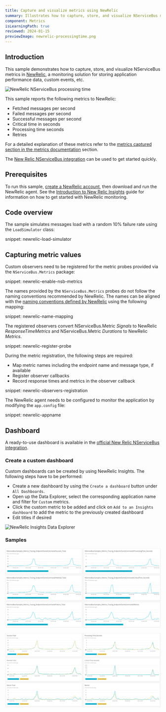```yaml
---
title: Capture and visualize metrics using NewRelic
summary: Illustrates how to capture, store, and visualize NServiceBus metrics in NewRelic.
component: Metrics
isLearningPath: true
reviewed: 2024-01-15
previewImage: newrelic-processingtime.png
---
```


## Introduction

This sample demonstrates how to capture, store, and visualize NServiceBus metrics in [NewRelic](https://newrelic.com/), a monitoring solution for storing application performance data, custom events, etc.

![NewRelic NServiceBus processing time](newrelic-processingtime.png)

This sample reports the following metrics to NewRelic:

* Fetched messages per second
* Failed messages per second
* Successful messages per second
* Critical time in seconds
* Processing time seconds
* Retries

For a detailed explanation of these metrics refer to the [metrics captured section in the metrics documentation](/monitoring/metrics/definitions.md) section.

The [New Relic NServiceBus integration](https://newrelic.com/instant-observability/nservicebus/f3f28a00-8cea-41f1-a6fe-ebf5eae5791e) can be used to get started quickly.

## Prerequisites

To run this sample, [create a NewRelic account](https://newrelic.com/signup?via=login), then download and run the NewRelic agent.
See the [Introduction to New Relic Insights](https://docs.newrelic.com/docs/insights/use-insights-ui/getting-started/introduction-new-relic-insights) guide for information on how to get started with NewRelic monitoring.

## Code overview

The sample simulates messages load with a random 10% failure rate using the `LoadSimulator` class:

snippet: newrelic-load-simulator

## Capturing metric values

Custom observers need to be registered for the metric probes provided via the `NServiceBus.Metrics` package:

snippet: newrelic-enable-nsb-metrics

The names provided by the `NServiceBus.Metrics` probes do not follow the naming conventions recommended by NewRelic. The names can be aligned with the [naming conventions defined by NewRelic](https://docs.newrelic.com/docs/agents/manage-apm-agents/agent-data/collect-custom-metrics) using the following mapping:

snippet: newrelic-name-mapping

The registered observers convert NServiceBus.Metric *Signals* to NewRelic *ResponseTimeMetrics* and NServiceBus.Metric *Durations* to NewRelic *Metrics*.

snippet: newrelic-register-probe

During the metric registration, the following steps are required:

* Map metric names including the endpoint name and message type, if available
* Register observer callbacks
* Record response times and metrics in the observer callback

snippet: newrelic-observers-registration

The NewRelic agent needs to be configured to monitor the application by modifying the `app.config` file:

snippet: newrelic-appname

## Dashboard

A ready-to-use dashboard is available in the [official New Relic NServiceBus integration](https://newrelic.com/instant-observability/nservicebus/f3f28a00-8cea-41f1-a6fe-ebf5eae5791e).

### Create a custom dashboard

Custom dashboards can be created by using NewRelic Insights. The following steps have to be performed:

* Create a new dashboard by using the `Create a dashboard` button under `All Dashboards`.
* Open up the Data Explorer, select the corresponding application name and filter for `Custom` metrics.
* Click the custom metric to be added and click on `Add to an Insights dashboard` to add the metric to the previously created dashboard
* Edit titles if desired

![NewRelic Insights Data Explorer](newrelic-insights-dataexplorer.png)

### Samples

![Metric Version 2 and higher dashboard](newrelic-dashboard.png)

![Multiple metrics combined](newrelic-dashboard-combined.png)
